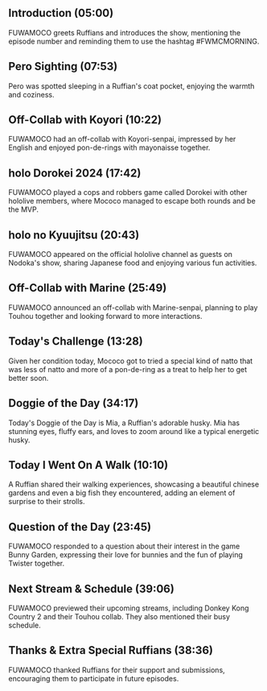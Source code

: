 ## Introduction (05:00)

FUWAMOCO greets Ruffians and introduces the show, mentioning the episode number and reminding them to use the hashtag #FWMCMORNING.

## Pero Sighting (07:53)

Pero was spotted sleeping in a Ruffian's coat pocket, enjoying the warmth and coziness.

## Off-Collab with Koyori (10:22)

FUWAMOCO had an off-collab with Koyori-senpai, impressed by her English and enjoyed pon-de-rings with mayonaisse together.

## holo Dorokei 2024 (17:42)

FUWAMOCO played a cops and robbers game called Dorokei with other hololive members, where Mococo managed to escape both rounds and be the MVP.

## holo no Kyuujitsu (20:43)

FUWAMOCO appeared on the official hololive channel as guests on Nodoka's show, sharing Japanese food and enjoying various fun activities.

## Off-Collab with Marine (25:49)

FUWAMOCO announced an off-collab with Marine-senpai, planning to play Touhou together and looking forward to more interactions.

## Today's Challenge (13:28)

Given her condition today, Mococo got to tried a special kind of natto that was less of natto and more of a pon-de-ring as a treat to help her to get better soon.

## Doggie of the Day (34:17)

Today's Doggie of the Day is Mia, a Ruffian's adorable husky. Mia has stunning eyes, fluffy ears, and loves to zoom around like a typical energetic husky.

## Today I Went On A Walk (10:10)

A Ruffian shared their walking experiences, showcasing a beautiful chinese gardens and even a big fish they encountered, adding an element of surprise to their strolls.

## Question of the Day (23:45)

FUWAMOCO responded to a question about their interest in the game Bunny Garden, expressing their love for bunnies and the fun of playing Twister together.

## Next Stream & Schedule (39:06)

FUWAMOCO previewed their upcoming streams, including Donkey Kong Country 2 and their Touhou collab. They also mentioned their busy schedule.

## Thanks & Extra Special Ruffians (38:36)

FUWAMOCO thanked Ruffians for their support and submissions, encouraging them to participate in future episodes.
